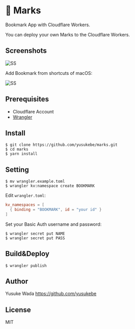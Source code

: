 # 🔖 Marks

Bookmark App with Cloudflare Workers.

You can deploy your own Marks to the Cloudflare Workers.

## Screenshots

![SS](https://user-images.githubusercontent.com/10682/156680928-90de1e4e-2409-4b70-b33b-d632d2fd46d1.png)

Add Bookmark from shortcuts of macOS:

![SS](https://user-images.githubusercontent.com/10682/156680941-975aaf03-c9f6-4ef6-af2d-948d3ed6c525.png)

## Prerequisites

* Cloudflare Account
* [Wrangler](https://developers.cloudflare.com/workers/cli-wrangler/)

## Install

```plain
$ git clone https://github.com/yusukebe/marks.git
$ cd marks
$ yarn install
```

## Setting

```plain
$ mv wrangler.example.toml
$ wrangler kv:namespace create BOOKMARK
```

Edit `wrangler.toml`:

```toml
kv_namespaces = [
  { binding = "BOOKMARK", id = "your id" }
]
```

Set your Basic Auth username and password:

```plain
$ wrangler secret put NAME
$ wrangler secret put PASS
```

## Build&Deploy

```plain
$ wrangler publish
```

## Author

Yusuke Wada <https://github.com/yusukebe>

## License

MIT
